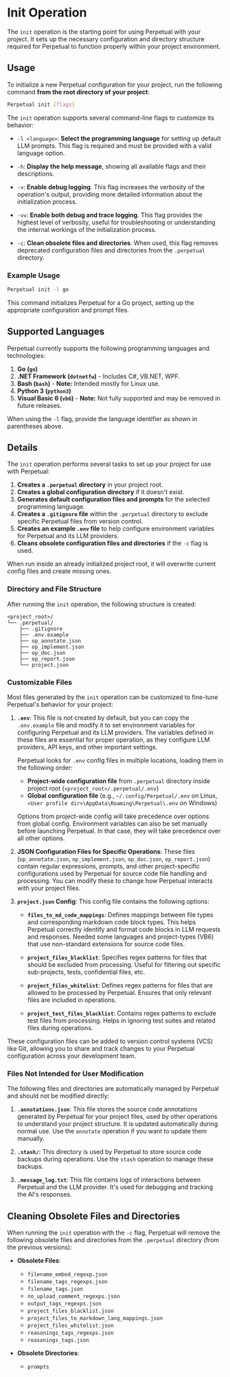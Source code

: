 # Init Operation

The `init` operation is the starting point for using Perpetual with your project. It sets up the necessary configuration and directory structure required for Perpetual to function properly within your project environment.

## Usage

To initialize a new Perpetual configuration for your project, run the following command **from the root directory of your project**:

```sh
Perpetual init [flags]
```

The `init` operation supports several command-line flags to customize its behavior:

- `-l <language>`: **Select the programming language** for setting up default LLM prompts. This flag is required and must be provided with a valid language option.

- `-h`: **Display the help message**, showing all available flags and their descriptions.

- `-v`: **Enable debug logging**. This flag increases the verbosity of the operation's output, providing more detailed information about the initialization process.

- `-vv`: **Enable both debug and trace logging**. This flag provides the highest level of verbosity, useful for troubleshooting or understanding the internal workings of the initialization process.

- `-c`: **Clean obsolete files and directories**. When used, this flag removes deprecated configuration files and directories from the `.perpetual` directory.

### Example Usage

```sh
Perpetual init -l go
```

This command initializes Perpetual for a Go project, setting up the appropriate configuration and prompt files.

## Supported Languages

Perpetual currently supports the following programming languages and technologies:

1. **Go (`go`)**
2. **.NET Framework (`dotnetfw`)** - Includes C#, VB.NET, WPF.
3. **Bash (`bash`)** - **Note:** Intended mostly for Linux use.
4. **Python 3 (`python3`)**
5. **Visual Basic 6 (`vb6`)** - **Note:** Not fully supported and may be removed in future releases.

When using the `-l` flag, provide the language identifier as shown in parentheses above.

## Details

The `init` operation performs several tasks to set up your project for use with Perpetual:

1. **Creates a `.perpetual` directory** in your project root.
2. **Creates a global configuration directory** if it doesn't exist.
3. **Generates default configuration files and prompts** for the selected programming language.
4. **Creates a `.gitignore` file** within the `.perpetual` directory to exclude specific Perpetual files from version control.
5. **Creates an example `.env` file** to help configure environment variables for Perpetual and its LLM providers.
6. **Cleans obsolete configuration files and directories** if the `-c` flag is used.

When run inside an already initialized project root, it will overwrite current config files and create missing ones.

### Directory and File Structure

After running the `init` operation, the following structure is created:

```text
<project_root>/
└── .perpetual/
    ├── .gitignore
    ├── .env.example
    ├── op_annotate.json
    ├── op_implement.json
    ├── op_doc.json
    ├── op_report.json
    └── project.json
```

### Customizable Files

Most files generated by the `init` operation can be customized to fine-tune Perpetual's behavior for your project:

1. **`.env`**: This file is not created by default, but you can copy the `.env.example` file and modify it to set environment variables for configuring Perpetual and its LLM providers. The variables defined in these files are essential for proper operation, as they configure LLM providers, API keys, and other important settings.

   Perpetual looks for `.env` config files in multiple locations, loading them in the following order:

   - **Project-wide configuration file** from `.perpetual` directory inside project root (`<project_root>/.perpetual/.env`)
   - **Global configuration file** (e.g., `~/.config/Perpetual/.env` on Linux, `<User profile dir>\AppData\Roaming\Perpetual\.env` on Windows)

   Options from project-wide config will take precedence over options from global config. Environment variables can also be set manually before launching Perpetual. In that case, they will take precedence over all other options.

2. **JSON Configuration Files for Specific Operations**: These files (`op_annotate.json`, `op_implement.json`, `op_doc.json`, `op_report.json`) contain regular expressions, prompts, and other project-specific configurations used by Perpetual for source code file handling and processing. You can modify these to change how Perpetual interacts with your project files.

3. **`project.json` Config**: This config file contains the following options:

   - **`files_to_md_code_mappings`**: Defines mappings between file types and corresponding markdown code block types. This helps Perpetual correctly identify and format code blocks in LLM requests and responses. Needed some languages and project-types (VB6) that use non-standard extensions for source code files.

   - **`project_files_blacklist`**: Specifies regex patterns for files that should be excluded from processing. Useful for filtering out specific sub-projects, tests, confidential files, etc.

   - **`project_files_whitelist`**: Defines regex patterns for files that are allowed to be processed by Perpetual. Ensures that only relevant files are included in operations.

   - **`project_test_files_blacklist`**: Contains regex patterns to exclude test files from processing. Helps in ignoring test suites and related files during operations.

These configuration files can be added to version control systems (VCS) like Git, allowing you to share and track changes to your Perpetual configuration across your development team.

### Files Not Intended for User Modification

The following files and directories are automatically managed by Perpetual and should not be modified directly:

1. **`.annotations.json`**: This file stores the source code annotations generated by Perpetual for your project files, used by other operations to understand your project structure. It is updated automatically during normal use. Use the `annotate` operation if you want to update them manually.

2. **`.stash/`**: This directory is used by Perpetual to store source code backups during operations. Use the `stash` operation to manage these backups.

3. **`.message_log.txt`**: This file contains logs of interactions between Perpetual and the LLM provider. It's used for debugging and tracking the AI's responses.

## Cleaning Obsolete Files and Directories

When running the `init` operation with the `-c` flag, Perpetual will remove the following obsolete files and directories from the `.perpetual` directory (from the previous versions):

- **Obsolete Files**:
  - `filename_embed_regexp.json`
  - `filename_tags_regexps.json`
  - `filename_tags.json`
  - `no_upload_comment_regexps.json`
  - `output_tags_regexps.json`
  - `project_files_blacklist.json`
  - `project_files_to_markdown_lang_mappings.json`
  - `project_files_whitelist.json`
  - `reasonings_tags_regexps.json`
  - `reasonings_tags.json`

- **Obsolete Directories**:
  - `prompts`
